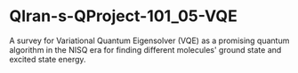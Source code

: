 # QIran-s-QProject-101_05-VQE
A survey for Variational Quantum Eigensolver (VQE) as a promising quantum algorithm in the NISQ era for finding different molecules' ground state and excited state energy.
